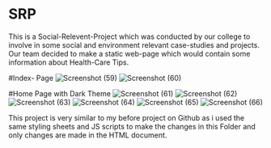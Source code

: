 # SRP
This is a Social-Relevent-Project which was conducted by our college to involve in some social and environment relevant case-studies and projects.
Our team decided to make a static web-page which would contain some information about Health-Care Tips.

#Index- Page
![Screenshot (59)](https://user-images.githubusercontent.com/108869175/211227528-366c6699-2a8e-4588-b51f-74e9865ad5f8.png)
![Screenshot (60)](https://user-images.githubusercontent.com/108869175/211227531-3f030044-6691-4e41-9bc6-55856082e6a7.png)

#Home Page with Dark Theme
![Screenshot (61)](https://user-images.githubusercontent.com/108869175/211227532-09490167-9020-4586-b685-fdd4fb4789f0.png)
![Screenshot (62)](https://user-images.githubusercontent.com/108869175/211227534-ad50be4c-553e-4a0e-aa6d-3d2e1c686966.png)
![Screenshot (63)](https://user-images.githubusercontent.com/108869175/211227537-a6754667-2bf2-4369-b295-30e4055e592c.png)
![Screenshot (64)](https://user-images.githubusercontent.com/108869175/211227539-caf25d71-e427-4066-937f-49baf79e15fa.png)
![Screenshot (65)](https://user-images.githubusercontent.com/108869175/211227540-bd8ae105-7b48-4cd7-b0aa-22c96bba97a0.png)
![Screenshot (66)](https://user-images.githubusercontent.com/108869175/211227542-63b47689-ae3d-4427-9b4d-d0c40e519a17.png)

This project is very similar to my before project on Github as i used the same styling sheets and JS scripts to make the changes in this Folder and only changes are made in the HTML document.
